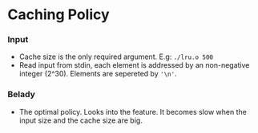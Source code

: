 # Caching Policy
### Input
+ Cache size is the only required argument. E.g: `./lru.o 500`
+ Read input from stdin, each element is addressed by an non-negative integer (2^30).
    Elements are sepereted by `'\n'`.
### Belady
+ The optimal policy. Looks into the feature. It becomes slow when the input size and
  the cache size are big.
